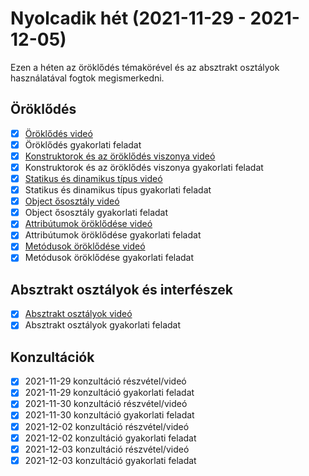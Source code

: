 # Nyolcadik hét (2021-11-29 - 2021-12-05)

Ezen a héten az öröklődés témakörével és az absztrakt osztályok használatával
fogtok megismerkedni.

## Öröklődés

* [x] [Öröklődés videó](https://e-learning.training360.com/courses/take/java-se-alapok-java-nyelvi-elemek/lessons/29592409-oroklodes)
* [X] Öröklődés gyakorlati feladat
* [X] [Konstruktorok és az öröklődés viszonya videó](https://e-learning.training360.com/courses/take/java-se-alapok-java-nyelvi-elemek/lessons/29592419-konstruktorok-es-az-oroklodes-viszonya)
* [X] Konstruktorok és az öröklődés viszonya gyakorlati feladat
* [X] [Statikus és dinamikus típus videó](https://e-learning.training360.com/courses/take/java-se-alapok-java-nyelvi-elemek/lessons/29556759-statikus-es-dinamikus-tipus)
* [X] Statikus és dinamikus típus gyakorlati feladat
* [X] [Object ősosztály videó](https://e-learning.training360.com/courses/take/java-se-alapok-java-nyelvi-elemek/lessons/29592426-object-ososztaly)
* [X] Object ősosztály gyakorlati feladat
* [X] [Attribútumok öröklődése videó](https://e-learning.training360.com/courses/take/java-se-alapok-java-nyelvi-elemek/lessons/29592433-attributumok-oroklodese)
* [X] Attribútumok öröklődése gyakorlati feladat
* [X] [Metódusok öröklődése videó](https://e-learning.training360.com/courses/take/java-se-alapok-java-nyelvi-elemek/lessons/29592443-metodusok-oroklodese)
* [X] Metódusok öröklődése gyakorlati feladat

## Absztrakt osztályok és interfészek

* [X] [Absztrakt osztályok videó](https://e-learning.training360.com/courses/take/java-se-alapok-java-nyelvi-elemek/lessons/29592461-absztrakt-osztalyok)
* [X] Absztrakt osztályok gyakorlati feladat

## Konzultációk

* [x] 2021-11-29 konzultáció részvétel/videó
* [X] 2021-11-29 konzultáció gyakorlati feladat
* [x] 2021-11-30 konzultáció részvétel/videó
* [X] 2021-11-30 konzultáció gyakorlati feladat
* [X] 2021-12-02 konzultáció részvétel/videó
* [X] 2021-12-02 konzultáció gyakorlati feladat
* [X] 2021-12-03 konzultáció részvétel/videó
* [X] 2021-12-03 konzultáció gyakorlati feladat
